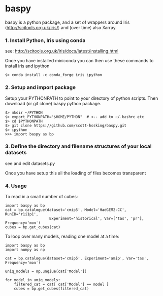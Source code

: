 # baspy

baspy is a python package, and a set of wrappers around Iris (http://scitools.org.uk/iris/) and (over time) also Xarray.

### 1. Install Python, Iris using conda

see: http://scitools.org.uk/iris/docs/latest/installing.html

Once you have installed miniconda you can then use these commands to install iris and ipython

```
$> conda install -c conda_forge iris ipython
```

### 2. Setup and import package

Setup your PYTHONPATH to point to your directory of python scripts.  Then download (or git clone) baspy python package.

```
$> mkdir ~/PYTHON
$> export PYTHONPATH="$HOME/PYTHON"  # <-- add to ~/.bashrc etc
$> cd $PYTHONPATH
$> git clone https://github.com/scott-hosking/baspy.git
$> ipython
>>> import baspy as bp
```

### 3. Define the directory and filename structures of your local datasets

see and edit datasets.py

Once you have setup this all the loading of files becomes transparent

### 4. Usage

To read in a small number of cubes:

```
import baspy as bp
cat = bp.catalogue(dataset='cmip5', Model='HadGEM2-CC', RunID='r1i1p1', 
					Experiment='historical', Var=['tas', 'pr'], Frequency='mon')
cubes = bp.get_cubes(cat)
```

To loop over many models, reading one model at a time:

```
import baspy as bp
import numpy as np

cat = bp.catalogue(dataset='cmip5', Experiment='amip', Var='tas', Frequency='mon')

uniq_models = np.unqiue(cat['Model'])

for model in uniq_models:
	filtered_cat = cat[ cat['Model'] == model ]
	cubes = bp.get_cubes(filtered_cat)
```
